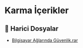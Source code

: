 # Karma İçerikler


<!--Index-->

## 📂 Harici Dosyalar

- [Bilgisayar Ağlarında Güvenlik.rar](./Bilgisayar%20A%C4%9Flar%C4%B1nda%20G%C3%BCvenlik.rar)


<!--Index-->

